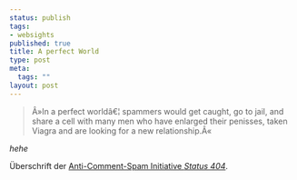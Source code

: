 ```yaml
--- 
status: publish
tags: 
- websights
published: true
title: A perfect World
type: post
meta: 
  tags: ""
layout: post
---
```

<blockquote>Â»In a perfect worldâ€¦ spammers would get caught, go to jail, and share a cell with many men who have enlarged their penisses, taken Viagra and are looking for a new relationship.Â«</blockquote>

*hehe*

Überschrift der <a href="http://www.status404.de/">Anti-Comment-Spam Initiative <em>Status 404</em></a>.
